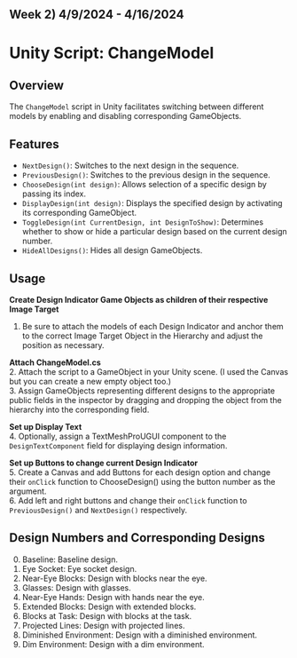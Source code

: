 Week 2) 4/9/2024 - 4/16/2024
---
# Unity Script: ChangeModel

## Overview

The `ChangeModel` script in Unity facilitates switching between different models by enabling and disabling corresponding GameObjects.

## Features

- `NextDesign()`: Switches to the next design in the sequence.
- `PreviousDesign()`: Switches to the previous design in the sequence.
- `ChooseDesign(int design)`: Allows selection of a specific design by passing its index.
- `DisplayDesign(int design)`: Displays the specified design by activating its corresponding GameObject.
- `ToggleDesign(int CurrentDesign, int DesignToShow)`: Determines whether to show or hide a particular design based on the current design number.
- `HideAllDesigns()`: Hides all design GameObjects.

## Usage

**Create Design Indicator Game Objects as children of their respective Image Target**<br>
1. Be sure to attach the models of each Design Indicator and anchor them to the correct Image Target Object in the Hierarchy and adjust the position as necessary.

**Attach ChangeModel.cs**<br>
2. Attach the script to a GameObject in your Unity scene. (I used the Canvas but you can create a new empty object too.)<br>
3. Assign GameObjects representing different designs to the appropriate public fields in the inspector by dragging and dropping the object from the hierarchy into the corresponding field.

**Set up Display Text**<br>
4. Optionally, assign a TextMeshProUGUI component to the `DesignTextComponent` field for displaying design information.

**Set up Buttons to change current Design Indicator**<br>
5. Create a Canvas and add Buttons for each design option and change their `onClick` function to ChooseDesign() using the button number as the argument.<br>
6. Add left and right buttons and change their `onClick` function to `PreviousDesign()` and `NextDesign()` respectively.

## Design Numbers and Corresponding Designs

0) Baseline: Baseline design.
1) Eye Socket: Eye socket design.
2) Near-Eye Blocks: Design with blocks near the eye.
3) Glasses: Design with glasses.
4) Near-Eye Hands: Design with hands near the eye.
5) Extended Blocks: Design with extended blocks.
6) Blocks at Task: Design with blocks at the task.
7) Projected Lines: Design with projected lines.
8) Diminished Environment: Design with a diminished environment.
9) Dim Environment: Design with a dim environment.
